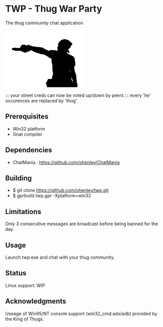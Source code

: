 # TWP - Thug War Party
The thug community chat application

![alt text](https://github.com/ohenley/readme-template/blob/master/thug_war.png)

::: your street creds can now be voted up/down by peers
::: every 'he' occurences are replaced by 'thug'.

## Prerequisites

- Win32 platform
- Gnat compiler

## Dependencies

- ChatMania : https://github.com/ohenley/ChatMania

## Building

- $ git clone https://github.com/ohenley/twp.git
- $ gprbuild twp.gpr -Xplatform=win32

## Limitations

Only 3 consecutive messages are broadcast before being banned for the day.

## Usage

Launch twp.exe and chat with your thug community.

## Status

Linux support: WIP

## Acknowledgments
Useage of Win95/NT console support (win32_cmd.ads/adb) provided by the King of Thugs. 
